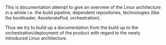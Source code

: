 This is documentation attempt to give an overview of the Linux architecture in a whole i.e. the build pipeline, dependent repositories, technologies (like the bootloader, AxceleratePod, orchestration).

Thus we try to build up a documentation from the build up to the orchestration/deployment of the product with regard to the newly introduced Linux architecture.
